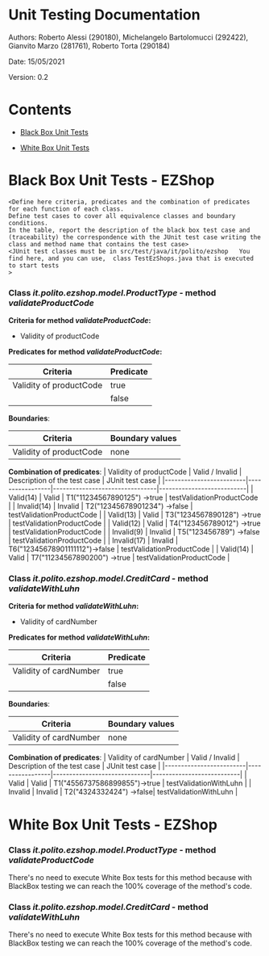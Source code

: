 # Unit Testing Documentation

Authors: Roberto Alessi (290180), Michelangelo Bartolomucci (292422), Gianvito Marzo (281761), Roberto Torta (290184)

Date: 15/05/2021

Version: 0.2

# Contents

- [Black Box Unit Tests](#black-box-unit-tests)

- [White Box Unit Tests](#white-box-unit-tests)

# Black Box Unit Tests - EZShop

    <Define here criteria, predicates and the combination of predicates for each function of each class.
    Define test cases to cover all equivalence classes and boundary conditions.
    In the table, report the description of the black box test case and (traceability) the correspondence with the JUnit test case writing the 
    class and method name that contains the test case>
    <JUnit test classes must be in src/test/java/it/polito/ezshop   You find here, and you can use,  class TestEzShops.java that is executed  
    to start tests
    >

 ### **Class *it.polito.ezshop.model.ProductType* - method *validateProductCode***

**Criteria for method *validateProductCode*:**
	
 - Validity of productCode

**Predicates for method *validateProductCode*:**

| Criteria                | Predicate      |
| ----------------------  | -------------- |
| Validity of productCode |      true      |
|                         |      false     |

**Boundaries**:

| Criteria                | Boundary values |
| ----------------------- | --------------- |
| Validity of productCode | none            |

**Combination of predicates**:
| Validity of productCode | Valid / Invalid | Description of the test case   | JUnit test case           |
|-------------------------|-----------------|--------------------------------|---------------------------|
|  Valid(14)              |   Valid         | T1("11234567890125")   ->true  | testValidationProductCode |
|  Invalid(14)            |   Invalid       | T2("12345678901234")   ->false | testValidationProductCode |
|  Valid(13)              |   Valid         | T3("1234567890128")    ->true  | testValidationProductCode |
|  Valid(12)              |   Valid         | T4("123456789012")     ->true  | testValidationProductCode |
|  Invalid(9)             |   Invalid       | T5("123456789")        ->false | testValidationProductCode |
|  Invalid(17)            |   Invalid       | T6("12345678901111112")->false | testValidationProductCode |
|  Valid(14)              |   Valid         | T7("11234567890200")   ->true  | testValidationProductCode |


### **Class *it.polito.ezshop.model.CreditCard* - method *validateWithLuhn***

**Criteria for method *validateWithLuhn*:**
	
 - Validity of cardNumber

**Predicates for method *validateWithLuhn*:**

| Criteria                | Predicate      |
| ----------------------  | -------------- |
| Validity of cardNumber  |      true      |
|                         |      false     |

**Boundaries**:

| Criteria               | Boundary values |
| ---------------------- | --------------- |
| Validity of cardNumber | none            |

**Combination of predicates**:
| Validity of cardNumber  | Valid / Invalid | Description of the test case | JUnit test case           |
|-------------------------|-----------------|------------------------------|---------------------------|
|  Valid                  |   Valid         | T1("4556737586899855")->true | testValidationWithLuhn    |
|  Invalid                |   Invalid       | T2("4324332424")      ->false| testValidationWithLuhn    |

# White Box Unit Tests - EZShop

 ### **Class *it.polito.ezshop.model.ProductType* - method *validateProductCode***

There's no need to execute White Box tests for this method because with BlackBox testing we can reach the 100% coverage of the method's code.

### **Class *it.polito.ezshop.model.CreditCard* - method *validateWithLuhn***

There's no need to execute White Box tests for this method because with BlackBox testing we can reach the 100% coverage of the method's code.